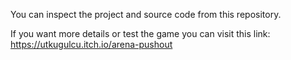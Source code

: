 You can  inspect the project and source code from this repository.  

If you want more details or test the game you can visit this link: https://utkugulcu.itch.io/arena-pushout
